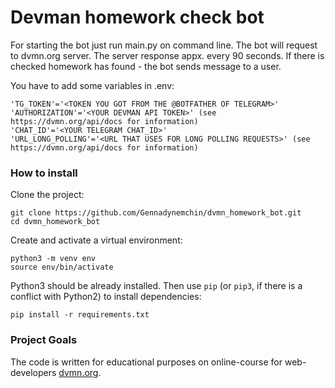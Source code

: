# Devman homework check bot

For starting the bot just run main.py on command line. The bot will request to dvmn.org server. The server response appx. every 90 seconds.
If there is checked homework has found - the bot sends message to a user.

You have to add some variables in .env:
```
'TG_TOKEN'='<TOKEN YOU GOT FROM THE @BOTFATHER OF TELEGRAM>'
'AUTHORIZATION'='<YOUR DEVMAN API TOKEN>' (see https://dvmn.org/api/docs for information)
'CHAT_ID'='<YOUR TELEGRAM CHAT_ID>'
'URL_LONG_POLLING'='<URL THAT USES FOR LONG POLLING REQUESTS>' (see https://dvmn.org/api/docs for information)
```

### How to install
Clone the project:
```
git clone https://github.com/Gennadynemchin/dvmn_homework_bot.git
cd dvmn_homework_bot
```
Create and activate a virtual environment:
```
python3 -m venv env
source env/bin/activate
```
Python3 should be already installed. 
Then use `pip` (or `pip3`, if there is a conflict with Python2) to install dependencies:
```
pip install -r requirements.txt
```

### Project Goals

The code is written for educational purposes on online-course for web-developers [dvmn.org](https://dvmn.org/).
